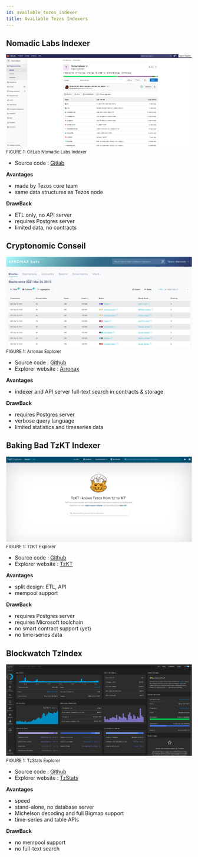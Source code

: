 ```yaml
---
id: available_tezos_indexer
title: Available Tezos Indexers
---
```


## Nomadic Labs Indexer

![](../../static/img/explorer/screenshot_nomadic_indexer.png)
<small className="figure">FIGURE 1: GitLab Nomadic Labs Indexer</small>

- Source code : [Gitlab](https://gitlab.com/nomadic-labs/tezos-indexer)

**Avantages**
- made by Tezos core team
- same data structures as Tezos node

**DrawBack**
- ETL only, no API server
- requires Postgres server
- limited data, no contracts

## Cryptonomic Conseil

![](../../static/img/explorer/screenshot_cryptonomic_indexer.png)
<small className="figure">FIGURE 1: Arronax Explorer</small>

- Source code : [Github](https://github.com/Cryptonomic/Conseil)
- Explorer website : [Arronax](https://arronax.io/)

**Avantages**
- indexer and API server
full-text search in contracts & storage

**DrawBack**
- requires Postgres server
- verbose query language
- limited statistics and timeseries data


## Baking Bad TzKT Indexer

![](../../static/img/explorer/screenshot_TzKT_explorer.png)
<small className="figure">FIGURE 1: TzKT Explorer</small>

- Source code : [Github](https://github.com/baking-bad/tzkt)
- Explorer website : [TzKT](https://tzkt.io/)

**Avantages**
- split design: ETL, API
- mempool support

**DrawBack**
- requires Postgres server
- requires Microsoft toolchain
- no smart contract support (yet)
- no time-series data

## Blockwatch TzIndex

![](../../static/img/explorer/screenshot_TzStats_explorer.png)
<small className="figure">FIGURE 1: TzStats Explorer</small>

- Source code : [Github](https://github.com/blockwatch-cc/tzindex)
- Explorer website : [TzStats](https://tzstats.com/)

**Avantages**
- speed
- stand-alone, no database server
- Michelson decoding and full Bigmap support
- time-series and table APIs

**DrawBack**
- no mempool support
- no full-text search
